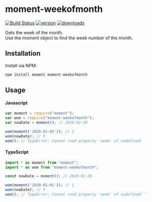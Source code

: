 # moment-weekofmonth
[![Build Status](https://travis-ci.org/swtpumpkin/moment-weekofmonth.svg?branch=master)](https://travis-ci.org/swtpumpkin/moment-weekofmonth)
[![version](https://img.shields.io/npm/v/moment-weekofmonth.svg?style=flat-square)]((http://npm.im/moment-weekofmonth))
[![downloads](https://img.shields.io/npm/dm/moment-weekofmonth.svg?style=flat-square)](https://npm-stat.com/charts.html?package=moment-weekofmonth&from=2020-03-05)  

Gets the week of the month.  
Use the moment object to find the week number of the month.

## Installation
Install via NPM:

```bash
npm install moment moment-weekofmonth
```

## Usage

#### Javascript
```javascript
var moment = require("moment");
var wom = require("moment-weekofmonth");
var nowDate = moment(); // 2020-02-29

wom(moment('2020-01-01')); // 1
wom(nowDate); // 5
wom(); // TypeError: Cannot read property 'week' of undefined
```

#### TypeScript
```typescript
import * as moment from "moment";
import * as wom from "moment-weekofmonth";

const nowDate = moment(); // 2020-02-29

wom(moment('2020-01-01')); // 1
wom(nowDate); // 5
wom(); // TypeError: Cannot read property 'week' of undefined```
```

